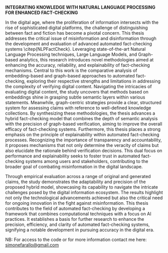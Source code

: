 **INTEGRATING KNOWLEDGE WITH NATURAL LANGUAGE PROCESSING FOR ENHANCED FACT-CHECKING**

In the digital age, where the proliferation of information intersects with the rise of sophisticated digital platforms, the challenge of distinguishing between fact and fiction has become a pivotal concern. This thesis addresses the critical issue of misinformation and disinformation through the development and evaluation of advanced automated fact-checking systems \citep{NLPFactCheck}. 
Leveraging state-of-the-art Natural Language Processing techniques, Large Language Models, and Graph-based analytics, this research introduces novel methodologies aimed at enhancing the accuracy, reliability, and explainability of fact-checking mechanisms.
Central to this work is the comparative analysis of embedding-based and graph-based approaches to automated fact-checking, exploring their respective strengths and limitations in addressing the complexity of verifying digital content.
Navigating the intricacies of evaluating digital content, the study uncovers that methods based on embeddings shine in grasping subtle semantic layers within various statements. Meanwhile, graph-centric strategies provide a clear, structured system for assessing claims with reference to well-defined knowledge collections. By synthesizing these methodologies, the thesis advances a hybrid fact-checking model that combines the depth of semantic analysis with the precision of graph-based verification, aiming to improve the overall efficacy of fact-checking systems.
Furthermore, this thesis places a strong emphasis on the principle of explainability within automated fact-checking processes. Recognizing the importance of transparency and accountability, it proposes mechanisms that not only determine the veracity of claims but also elucidate the rationale behind verification decisions. This dual focus on performance and explainability seeks to foster trust in automated fact-checking systems among users and stakeholders, contributing to the broader goal of combating misinformation in the digital landscape.

Through empirical evaluation across a range of original and generated claims, the study demonstrates the adaptability and precision of the proposed hybrid model, showcasing its capability to navigate the intricate challenges posed by the digital information ecosystem. The results highlight not only the technological advancements achieved but also the critical need for ongoing innovation in the fight against misinformation. 
This thesis contributes to the field of automated fact-checking by developing a framework that combines computational techniques with a focus on AI practices. It establishes a basis for further research to enhance the precision, efficiency, and clarity of automated fact-checking systems, signifying a notable development in pursuing accuracy in the digital era.

NB: For access to the code or for more information contact me here: simonefarallo@gmail.com

